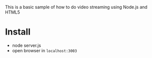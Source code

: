 This is a basic sample of how to do video streaming using Node.js and HTML5

# Install

- node server.js 
- open browser in `localhost:3003`
